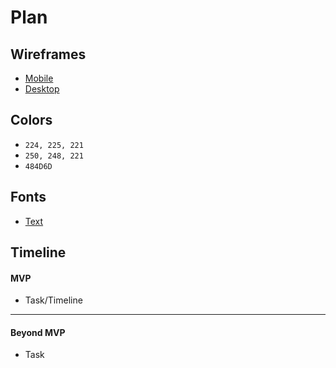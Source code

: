 # Plan

## Wireframes
* [Mobile]()
* [Desktop]()

## Colors
* `224, 225, 221`
* `250, 248, 221`
* `484D6D`

## Fonts
* [Text](URL)

## Timeline

#### MVP

* Task/Timeline

---

#### Beyond MVP

* Task








<!-- DO NOT USE THIS YET

| Name | Glows | Grows |
| -------- | ------- | ------- |
|   |   |
|   |   |
|   |   |
|   |   |
|   |   |
|   |   |

-->
